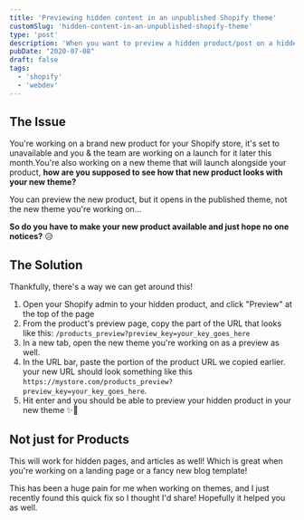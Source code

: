 ```yaml
---
title: 'Previewing hidden content in an unpublished Shopify theme'
customSlug: 'hidden-content-in-an-unpublished-shopify-theme'
type: 'post'
description: 'When you want to preview a hidden product/post on a hidden theme things get tricky.'
pubDate: "2020-07-08"
draft: false
tags:
  - 'shopify'
  - 'webdev'
---
```


## The Issue

You're working on a brand new product for your Shopify store, it's set to unavailable and you & the team are working on a launch for it later this month.You're also working on a new theme that will launch alongside your product, **how are you supposed to see how that new product looks with your new theme?**

You can preview the new product, but it opens in the published theme, not the new theme you're working on...

**So do you have to make your new product available and just hope no one notices?** 😥

## The Solution

Thankfully, there's a way we can get around this!

1. Open your Shopify admin to your hidden product, and click "Preview" at the top of the page
2. From the product's preview page, copy the part of the URL that looks like this: `/products_preview?preview_key=your_key_goes_here`
3. In a new tab, open the new theme you're working on as a preview as well.
4. In the URL bar, paste the portion of the product URL we copied earlier. your new URL should look something like this `https://mystore.com/products_preview?preview_key=your_key_goes_here`.
5. Hit enter and you should be able to preview your hidden product in your new theme ✨🎉

## Not just for Products

This will work for hidden pages, and articles as well! Which is great when you're working on a landing page or a fancy new blog template!

This has been a huge pain for me when working on themes, and I just recently found this quick fix so I thought I'd share! Hopefully it helped you as well.
